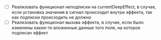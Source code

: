 - [ ] Реализовать функционал неподписки на currentDeepEffect, в случае, если установка значения в сигнал происходит внутри эффекта, так как подписки происходить не должно
- [ ] Реализовать функционал вызова эффекта, в случае, если было изменены какие-то вложенные данные того поля, на которое подписан эффект
